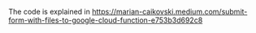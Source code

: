 The code is explained in  https://marian-caikovski.medium.com/submit-form-with-files-to-google-cloud-function-e753b3d692c8
